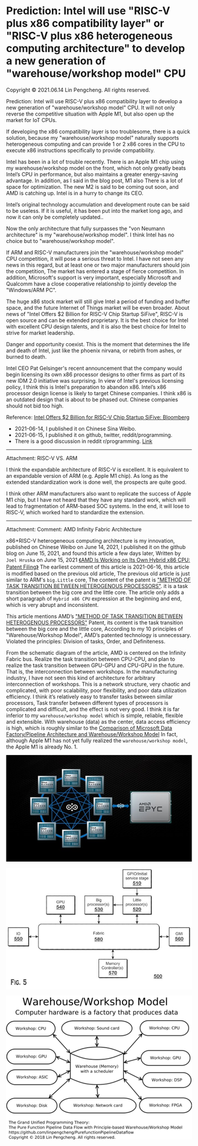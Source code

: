 # Prediction: Intel will use "RISC-V plus x86 compatibility layer" or "RISC-V plus x86 heterogeneous computing architecture" to develop a new generation of "warehouse/workshop model" CPU

Copyright © 2021.06.14 Lin Pengcheng. All rights reserved.

Prediction: Intel will use RISC-V plus x86 compatibility layer to develop a new generation of "warehouse/workshop model" CPU. 
It will not only reverse the competitive situation with Apple M1, but also open up the market for IoT CPUs.

If developing the x86 compatibility layer is too troublesome, there is a quick solution, 
because my "warehouse/workshop model" naturally supports heterogeneous computing and can 
provide 1 or 2 x86 cores in the CPU to execute x86 instructions specifically to provide compatibility.

Intel has been in a lot of trouble recently. There is an Apple M1 chip using my warehouse/workshop model on the front, 
which not only greatly beats Intel’s CPU in performance, but also maintains a greater energy-saving advantage. 
In addition, as I said in the blog post, M1 also There is a lot of space for optimization. 
The new M2 is said to be coming out soon, and AMD is catching up. Intel is in a hurry to change its CEO.

Intel’s original technology accumulation and development route can be said to be useless. 
If it is useful, it has been put into the market long ago, and now it can only be completely updated..

Now the only architecture that fully surpasses the "von Neumann architecture" is my "warehouse/workshop model". 
I think Intel has no choice but to "warehouse/workshop model".

If ARM and RISC-V manufacturers join the "warehouse/workshop model" CPU competition, it will pose a serious threat to Intel. 
I have not seen any news in this regard, but at least one or two major manufacturers should join the competition,
The market has entered a stage of fierce competition. In addition, Microsoft's support is very important, 
especially Microsoft and Qualcomm have a close cooperative relationship to jointly develop the "Windows/ARM PC".

The huge x86 stock market will still give Intel a period of funding and buffer space, 
and the future Internet of Things market will be even broader. 
About news of "Intel Offers $2 Billion for RISC-V Chip Startup SiFive",
RISC-V is open source and can be extended proprietary. 
It is the best choice for Intel with excellent CPU design talents, 
and it is also the best choice for Intel to strive for market leadership. 

Danger and opportunity coexist. This is the moment that determines the life and death of Intel, 
just like the phoenix nirvana, or rebirth from ashes, or burned to death.

Intel CEO Pat Gelsinger's recent announcement that the company would begin licensing its own x86 processor designs 
to other firms as part of its new IDM 2.0 initiative was surprising. 
In view of Intel's previous licensing policy, I think this is Intel's preparation to abandon x86.
Intel’s x86 processor design license is likely to target Chinese companies.
I think x86 is an outdated design that is about to be phased out.
Chinese companies should not bid too high.

Reference: [Intel Offers $2 Billion for RISC-V Chip Startup SiFive: Bloomberg](https://www.tomshardware.com/news/intel-offers-dollar2-billion-for-risc-v-startup-sifive-bloomberg)

- 2021-06-14, I published it on Chinese Sina Weibo.
- 2021-06-15, I published it on github, twitter, reddit/programming.
- There is a good discussion in reddit r/programming. [Link](https://www.reddit.com/r/programming/comments/o0gxy3/prediction_intel_will_use_riscv_plus_x86/)

----

Attachment: RISC-V VS. ARM

I think the expandable architecture of RISC-V is excellent. 
It is equivalent to an expandable version of ARM (e.g. Apple M1 chip).
As long as the extended standardization work is done well, 
the prospects are quite good.

I think other ARM manufacturers also want to replicate the success of Apple M1 chip, 
but I have not heard that they have any standard work, 
which will lead to fragmentation of ARM-based SOC systems. 
In the end, it will lose to RISC-V, which worked hard to standardize the extension.

----

Attachment: Comment: AMD Infinity Fabric Architecture

x86+RISC-V heterogeneous computing architecture 
is my innovation, published on Chinese Weibo on June 14, 2021,
I published it on the github blog on June 15, 2021, 
and found this article a few days later,
Written by `Joel Hruska` on June 15, 2021
[《AMD Is Working on Its Own Hybrid x86 CPU: Patent Filing》](https://www.extremetech.com/computing/323713-amd-is-working-on-its-own-hybrid-x86-cpu-patent-filing)
The earliest comment of this article is 2021-06-16, 
this article is modified based on the previous old article,
The previous old article is just similar to ARM's `big.Little` core,
The content of the patent is ["METHOD OF TASK TRANSITION BETWEEN HETEROGENOUS PROCESSORS"](https://www.freepatentsonline.com/y2021/0173715.html).
it is a task transition between the big core 
and the little core. The article only adds a short 
paragraph of `Hybrid x86 CPU` expression 
at the beginning and end, 
which is very abrupt and inconsistent.

This article mentions AMD’s ["METHOD OF TASK TRANSITION BETWEEN HETEROGENOUS PROCESSORS"](https://www.freepatentsonline.com/y2021/0173715.html)
Patent, its content is the task transition between 
the big core and the little core,
According to my 10 principles of "Warehouse/Workshop Model", 
AMD’s patented technology is unnecessary.
Violated the principles: Division of tasks, 
Order, and Definiteness.

From the schematic diagram of the article, 
AMD is centered on the Infinity Fabric bus.
Realize the task transition between CPU-CPU, 
and plan to realize the task transition 
between GPU-GPU and CPU-GPU in the future.
That is, the interconnection between workshops. 
In the manufacturing industry, I have not seen 
this kind of architecture for arbitrary 
interconnection of workshops.
This is a network structure, very chaotic 
and complicated, with poor scalability, 
poor flexibility, and poor data utilization efficiency.
I think it’s relatively easy to transfer tasks between 
similar processors, Task transfer between different 
types of processors is complicated and difficult, 
and the effect is not very good.
I think it is far inferior to my `warehouse/workshop model` 
which is simple, reliable, flexible and extensible.
With warehouse (data) as the center, 
data access efficiency is high, 
which is roughly similar to the 
[Comparison of Microsoft Data Factory/Pipeline Architecture and Warehouse/Workshop Model](https://github.com/linpengcheng/PurefunctionPipelineDataflow/blob/master/doc/diff_WWModel_AzureDataFactoryPipe.md)
In fact, although Apple M1 has not yet fully realized 
the `warehouse/workshop model`, the Apple M1 is already No. 1.

![AMD fabric 1](./image/AMD_fabric.jpg)

![AMD fabric 2](./image/AMD_fabric2.jpg)

![Computer-Hardware-Star-WWM](./Computer-Hardware-Star-WWM.svg)
